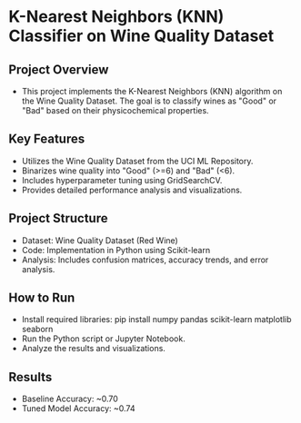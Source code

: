 # K-Nearest Neighbors (KNN) Classifier on Wine Quality Dataset

## Project Overview
- This project implements the K-Nearest Neighbors (KNN) algorithm on the Wine Quality Dataset. The goal is to classify wines as "Good" or "Bad" based on their physicochemical properties.

## Key Features
  - Utilizes the Wine Quality Dataset from the UCI ML Repository.
  - Binarizes wine quality into "Good" (>=6) and "Bad" (<6).
  - Includes hyperparameter tuning using GridSearchCV.
  - Provides detailed performance analysis and visualizations.

## Project Structure
  - Dataset: Wine Quality Dataset (Red Wine)
  - Code: Implementation in Python using Scikit-learn
  - Analysis: Includes confusion matrices, accuracy trends, and error analysis.

## How to Run
  - Install required libraries: pip install numpy pandas scikit-learn matplotlib seaborn
  - Run the Python script or Jupyter Notebook.
  - Analyze the results and visualizations.

## Results
  - Baseline Accuracy: ~0.70
  - Tuned Model Accuracy: ~0.74
